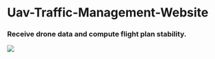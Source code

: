 # Uav-Traffic-Management-Website

### Receive drone data and compute flight plan stability.
![](https://i.imgur.com/wye9f9J.gif)
